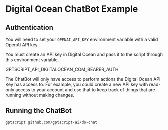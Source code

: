 # Digital Ocean ChatBot Example

## Authentication

You will need to set your `OPENAI_API_KEY` environment variable with a valid OpenAI API key.

You must create an API key in Digital Ocean and pass it to the script through this environment variable.

GPTSCRIPT_API_DIGITALOCEAN_COM_BEARER_AUTH

The ChatBot will only have access to perform actions the Digital Ocean API Key has access to. For example, you could create a new API key with read-only access to your account and use that to keep track of things that are running without making changes.

## Running the ChatBot

```bash
gptscript github.com/gptscript-ai/do-chat
```

